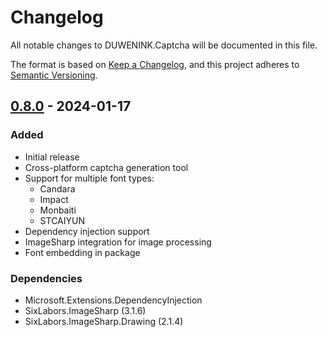 # Changelog

All notable changes to DUWENINK.Captcha will be documented in this file.

The format is based on [Keep a Changelog](https://keepachangelog.com/en/1.0.0/),
and this project adheres to [Semantic Versioning](https://semver.org/spec/v2.0.0.html).

## [0.8.0] - 2024-01-17

### Added
- Initial release
- Cross-platform captcha generation tool
- Support for multiple font types:
  - Candara
  - Impact
  - Monbaiti
  - STCAIYUN
- Dependency injection support
- ImageSharp integration for image processing
- Font embedding in package

### Dependencies
- Microsoft.Extensions.DependencyInjection
- SixLabors.ImageSharp (3.1.6)
- SixLabors.ImageSharp.Drawing (2.1.4)

[0.8.0]: https://github.com/DUWENINK/Captcha/releases/tag/v0.8.0
